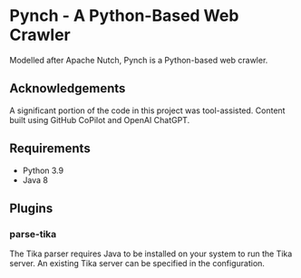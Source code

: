 # Pynch - A Python-Based Web Crawler

Modelled after Apache Nutch, Pynch is a Python-based web crawler.

## Acknowledgements

A significant portion of the code in this project was tool-assisted. Content built using GitHub CoPilot and OpenAI ChatGPT.

## Requirements

* Python 3.9
* Java 8


## Plugins

### parse-tika

The Tika parser requires Java to be installed on your system to run the Tika server.
An existing Tika server can be specified in the configuration.